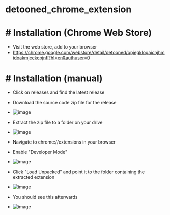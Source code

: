 # detooned_chrome_extension

# # Installation (Chrome Web Store)

- Visit the web store, add to your browser
- https://chrome.google.com/webstore/detail/detooned/opjegklogaichjhmidoakmjcekcpjnfl?hl=en&authuser=0


# # Installation (manual)

- Click on releases and find the latest release
- Download the source code zip file for the release
- ![image](https://user-images.githubusercontent.com/130143/173540852-b0ffd92c-7b0a-468e-8817-40b034de8181.png)
- Extract the zip file to a folder on your drive
- ![image](https://user-images.githubusercontent.com/130143/173540880-364faf82-f2fa-43f2-9cf0-8b9405392f56.png)


- Navigate to chrome://extensions in your browser
- Enable "Developer Mode" 
- ![image](https://user-images.githubusercontent.com/130143/173540096-9a4d52e2-1acc-46d0-96a8-9f84eb72f1d1.png)
- Click "Load Unpacked" and point it to the folder containing the extracted extension 
- ![image](https://user-images.githubusercontent.com/130143/173540196-0af81d46-ecee-4e40-b135-d0de169395bc.png)
- You should see this afterwards 
- ![image](https://user-images.githubusercontent.com/130143/173540566-e3b684f8-e8a5-447c-a229-641796c37acc.png)
